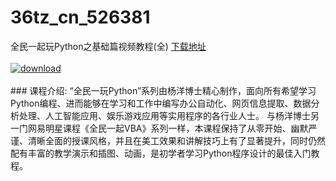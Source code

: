# 36tz_cn_526381
全民一起玩Python之基础篇视频教程(全)
[下载地址](http://www.36tz.cn/article/526381 "下载地址")
<br/></br>[![download](http://36tz.cn/muke_img/2019_08_1-56-300x150.png "下载地址")](http://www.36tz.cn/article/526381 "下载地址")
<br/></br>### 课程介绍:
“全民一玩Python”系列由杨洋博士精心制作，面向所有希望学习Python编程、进而能够在学习和工作中编写办公自动化、网页信息提取、数据分析处理、人工智能应用、娱乐游戏应用等实用程序的各行业人士。
与杨洋博士另一门网易明星课程《全民一起VBA》系列一样，本课程保持了从零开始、幽默严谨、清晰全面的授课风格，并且在美工效果和讲解技巧上有了显著提升，同时仍然配有丰富的教学演示和插图、动画，是初学者学习Python程序设计的最佳入门教程。


 
